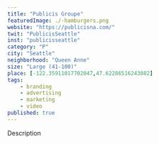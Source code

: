 ```yaml
---
title: "Publicis Groupe"
featuredImage: ./-hamburgers.png
website: "https://publicisna.com/"
twit: "PublicisSeattle"
inst: "publicisseattle"
category: "P"
city: "Seattle"
neighborhood: "Queen Anne"
size: "Large (41-100)"
place: [-122.35911017702047,47.62286516243082]
tags:
    - branding
    - advertising
    - marketing
    - video
published: true
---
```


Description
